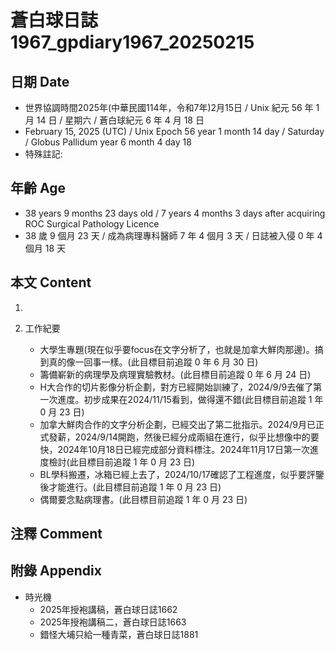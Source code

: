 [_metadata_:encoding]: - "utf-8"
[_metadata_:language]: - "zh-Hant-TW"
[_metadata_:fileformat]: - "markdown"
[_metadata_:MIME_type]: - "text/plain"
[_metadata_:markdown_version]: - "commonmark version 0.30"
[_metadata_:markdown_spec]: - "https://spec.commonmark.org/0.30/"

# 蒼白球日誌1967_gpdiary1967_20250215 #

## 日期 Date ##

* 世界協調時間2025年(中華民國114年，令和7年)2月15日 / Unix 紀元 56 年 1 月 14 日 / 星期六 / 蒼白球紀元 6 年 4 月 18 日
* February 15, 2025 (UTC) / Unix Epoch 56 year 1 month 14 day / Saturday / Globus Pallidum year 6 month 4 day 18
* 特殊註記:

## 年齡 Age ##

* 38 years 9 months 23 days old / 7 years 4 months 3 days after acquiring ROC Surgical Pathology Licence
* 38 歲 9 個月 23 天 / 成為病理專科醫師 7 年 4 個月 3 天 / 日誌被入侵 0 年 4 個月 18 天

## 本文 Content ##

1. 

2. 工作紀要

    - 大學生專題(現在似乎要focus在文字分析了，也就是加拿大鮮肉那邊)。搞到真的像一回事一樣。(此目標目前追蹤 0 年 6 月 30 日)
    - 籌備嶄新的病理學及病理實驗教材。(此目標目前追蹤 0 年 6 月 24 日)
    - H大合作的切片影像分析企劃，對方已經開始訓練了，2024/9/9去催了第一次進度。初步成果在2024/11/15看到，做得還不錯(此目標目前追蹤 1 年 0 月 23 日)
    - 加拿大鮮肉合作的文字分析企劃，已經交出了第二批指示。2024/9月已正式發薪，2024/9/14開跑，然後已經分成兩組在進行，似乎比想像中的要快，2024年10月18日已經完成部分資料標注。2024年11月17日第一次進度檢討(此目標目前追蹤 1 年 0 月 23 日)
    - BL學科搬遷，冰箱已經上去了，2024/10/17確認了工程進度，似乎要評鑒後才能進行。(此目標目前追蹤 1 年 0 月 23 日)
    - 偶爾要念點病理書。(此目標目前追蹤 1 年 0 月 23 日)

## 注釋 Comment ##


## 附錄 Appendix ##

* 時光機
    - 2025年授袍講稿，蒼白球日誌1662
    - 2025年授袍講稿二，蒼白球日誌1663
    - 錯怪大埔只給一種青菜，蒼白球日誌1881
